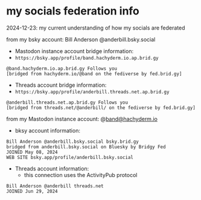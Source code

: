 # my socials federation info

2024-12-23: my current understanding of how my socials are federated  

from my bsky account: Bill Anderson @anderbill.bsky.social  

 - Mastodon instance account bridge information:  
 - `https://bsky.app/profile/band.hachyderm.io.ap.brid.gy`
 ```text
@band.hachyderm.io.ap.brid.gy Follows you
[bridged from hachyderm.io/@band on the fediverse by fed.brid.gy]
```

 - Threads account bridge information:  
 - `https://bsky.app/profile/anderbill.threads.net.ap.brid.gy`
```text
@anderbill.threads.net.ap.brid.gy Follows you
[bridged from threads.net/@anderbill/ on the fediverse by fed.brid.gy]
```


from my Mastodon instance account: @band@hachyderm.io  

 - bksy account information:  
```text
Bill Anderson @anderbill.bsky.social bsky.brid.gy
bridged from anderbill.bsky.social on Bluesky by Bridgy Fed
JOINED May 08, 2024
WEB SITE bsky.app/profile/anderbill.bsky.social
```  

 - Threads account information:  
	 - this connection uses the ActivityPub protocol  
 ```text
Bill Anderson @anderbill threads.net
JOINED Jun 29, 2024
```
